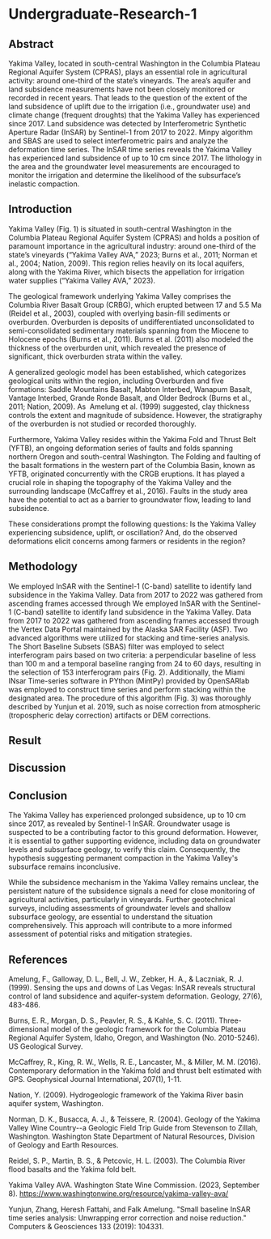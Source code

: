 # Undergraduate-Research-1
## Abstract
Yakima Valley, located in south-central Washington in the Columbia Plateau Regional Aquifer System (CPRAS), plays an essential role in agricultural activity: around one-third of the state’s vineyards. The area’s aquifer and land subsidence measurements have not been closely monitored or recorded in recent years. That leads to the question of the extent of the land subsidence of uplift due to the irrigation (i.e., groundwater use) and climate change (frequent droughts) that the Yakima Valley has experienced since 2017.  Land subsidence was detected by Interferometric Synthetic Aperture Radar (InSAR) by Sentinel-1 from 2017 to 2022. Minpy algorithm and SBAS are used to select interferometric pairs and analyze the deformation time series. The InSAR time series reveals the Yakima Valley has experienced land subsidence of up to 10 cm since 2017. The lithology in the area and the groundwater level measurements are encouraged to monitor the irrigation and determine the likelihood of the subsurface’s inelastic compaction.
## Introduction
Yakima Valley (Fig. 1) is situated in south-central Washington in the Columbia Plateau Regional Aquifer System (CPRAS) and holds a position of paramount importance in the agricultural industry: around one-third of the state’s vineyards (“Yakima Valley AVA,” 2023; Burns et al., 2011; Norman et al., 2004; Nation, 2009). This region relies heavily on its local aquifers, along with the Yakima River, which bisects the appellation for irrigation water supplies (“Yakima Valley AVA,” 2023). 

The geological framework underlying Yakima Valley comprises the Columbia River Basalt Group (CRBG), which erupted between 17 and 5.5 Ma (Reidel et al., 2003), coupled with overlying basin-fill sediments or overburden. Overburden is deposits of undifferentiated unconsolidated to semi-consolidated sedimentary materials spanning from the Miocene to Holocene epochs (Burns et al., 2011). Burns et al. (2011) also modeled the thickness of the overburden unit, which revealed the presence of significant, thick overburden strata within the valley.

A generalized geologic model has been established, which categorizes geological units within the region, including Overburden and five formations: Saddle Mountains Basalt, Mabton Interbed, Wanapum Basalt, Vantage Interbed, Grande Ronde Basalt, and Older Bedrock (Burns et al., 2011; Nation, 2009). As  ​​ Amelung et al. (1999) suggested, clay thickness controls the extent and magnitude of subsidence. However, the stratigraphy of the overburden is not studied or recorded thoroughly. 

Furthermore, Yakima Valley resides within the Yakima Fold and Thrust Belt (YFTB), an ongoing deformation series of faults and folds spanning northern Oregon and south-central Washington. The Folding and faulting of the basalt formations in the western part of the Columbia Basin, known as YFTB, originated concurrently with the CRGB eruptions. It has played a crucial role in shaping the topography of the Yakima Valley and the surrounding landscape (McCaffrey et al., 2016). Faults in the study area have the potential to act as a barrier to groundwater flow, leading to land subsidence. 

These considerations prompt the following questions: Is the Yakima Valley experiencing subsidence, uplift, or oscillation? And, do the observed deformations elicit concerns among farmers or residents in the region?

## Methodology
We employed InSAR with the Sentinel-1 (C-band) satellite to identify land subsidence in the Yakima Valley. Data from 2017 to 2022 was gathered from ascending frames accessed through We employed InSAR with the Sentinel-1 (C-band) satellite to identify land subsidence in the Yakima Valley. Data from 2017 to 2022 was gathered from ascending frames accessed through the Vertex Data Portal maintained by the Alaska SAR Facility (ASF). Two advanced algorithms were utilized for stacking and time-series analysis. The Short Baseline Subsets (SBAS) filter was employed to select interferogram pairs based on two criteria: a perpendicular baseline of less than 100 m and a temporal baseline ranging from 24 to 60 days, resulting in the selection of 153 interferogram pairs (Fig. 2). Additionally, the Miami INsar Time-series software in PYthon (MintPy) provided by OpenSARlab was employed to construct time series and perform stacking within the designated area. The procedure of this algorithm (Fig. 3) was thoroughly described by Yunjun et al. 2019, such as noise correction from atmospheric (tropospheric delay correction) artifacts or DEM corrections.

## Result





## Discussion






## Conclusion
The Yakima Valley has experienced prolonged subsidence, up to 10 cm since 2017, as revealed by Sentinel-1 InSAR. Groundwater usage is suspected to be a contributing factor to this ground deformation. However, it is essential to gather supporting evidence, including data on groundwater levels and subsurface geology, to verify this claim. Consequently, the hypothesis suggesting permanent compaction in the Yakima Valley's subsurface remains inconclusive.

While the subsidence mechanism in the Yakima Valley remains unclear, the persistent nature of the subsidence signals a need for close monitoring of agricultural activities, particularly in vineyards. Further geotechnical surveys, including assessments of groundwater levels and shallow subsurface geology, are essential to understand the situation comprehensively. This approach will contribute to a more informed assessment of potential risks and mitigation strategies.

## References
Amelung, F., Galloway, D. L., Bell, J. W., Zebker, H. A., & Laczniak, R. J. (1999). Sensing the ups and downs of Las Vegas: InSAR reveals structural control of land subsidence and aquifer-system deformation. Geology, 27(6), 483-486.

Burns, E. R., Morgan, D. S., Peavler, R. S., & Kahle, S. C. (2011). Three-dimensional model of the geologic framework for the Columbia Plateau Regional Aquifer System, Idaho, Oregon, and Washington (No. 2010-5246). US Geological Survey.

McCaffrey, R., King, R. W., Wells, R. E., Lancaster, M., & Miller, M. M. (2016). Contemporary deformation in the Yakima fold and thrust belt estimated with GPS. Geophysical Journal International, 207(1), 1-11.

Nation, Y. (2009). Hydrogeologic framework of the Yakima River basin aquifer system, Washington.

Norman, D. K., Busacca, A. J., & Teissere, R. (2004). Geology of the Yakima Valley Wine Country--a Geologic Field Trip Guide from Stevenson to Zillah, Washington. Washington State Department of Natural Resources, Division of Geology and Earth Resources.

Reidel, S. P., Martin, B. S., & Petcovic, H. L. (2003). The Columbia River flood basalts and the Yakima fold belt.

Yakima Valley AVA. Washington State Wine Commission. (2023, September 8). https://www.washingtonwine.org/resource/yakima-valley-ava/ 

Yunjun, Zhang, Heresh Fattahi, and Falk Amelung. "Small baseline InSAR time series analysis: Unwrapping error correction and noise reduction." Computers & Geosciences 133 (2019): 104331.

